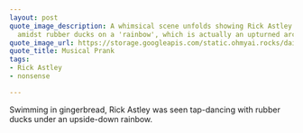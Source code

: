 ```yaml
---
layout: post
quote_image_description: A whimsical scene unfolds showing Rick Astley joyfully tap-dancing
  amidst rubber ducks on a 'rainbow', which is actually an upturned arc of colors.
quote_image_url: https://storage.googleapis.com/static.ohmyai.rocks/daily/2024-02-18.jpg
quote_title: Musical Prank
tags:
- Rick Astley
- nonsense

---
```


Swimming in gingerbread, Rick Astley was seen tap-dancing with rubber ducks under an upside-down rainbow.
